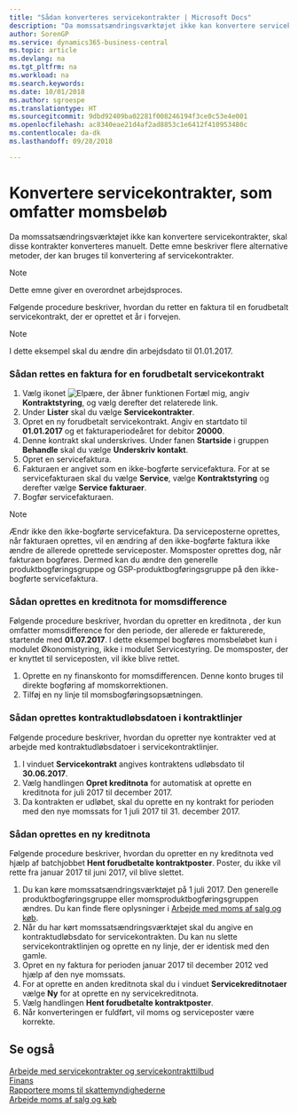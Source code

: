 ```yaml
---
title: "Sådan konverteres servicekontrakter | Microsoft Docs"
description: "Da momssatsændringsværktøjet ikke kan konvertere servicekontrakter, skal disse kontrakter konverteres manuelt. Dette emne beskriver flere alternative metoder, der kan bruges til konvertering af servicekontrakter."
author: SorenGP
ms.service: dynamics365-business-central
ms.topic: article
ms.devlang: na
ms.tgt_pltfrm: na
ms.workload: na
ms.search.keywords: 
ms.date: 10/01/2018
ms.author: sgroespe
ms.translationtype: HT
ms.sourcegitcommit: 9dbd92409ba02281f008246194f3ce0c53e4e001
ms.openlocfilehash: ac8340eae21d4af2ad8853c1e6412f410953480c
ms.contentlocale: da-dk
ms.lasthandoff: 09/28/2018

---
```

# <a name="convert-service-contracts-that-include-vat-amounts"></a>Konvertere servicekontrakter, som omfatter momsbeløb
Da momssatsændringsværktøjet ikke kan konvertere servicekontrakter, skal disse kontrakter konverteres manuelt. Dette emne beskriver flere alternative metoder, der kan bruges til konvertering af servicekontrakter.  

> [!NOTE]  
>  Dette emne giver en overordnet arbejdsproces.  

 Følgende procedure beskriver, hvordan du retter en faktura til en forudbetalt servicekontrakt, der er oprettet et år i forvejen.  

> [!NOTE]  
>  I dette eksempel skal du ændre din arbejdsdato til 01.01.2017.  

### <a name="to-correct-an-invoice-for-a-prepaid-service-contract"></a>Sådan rettes en faktura for en forudbetalt servicekontrakt  
1. Vælg ikonet ![Elpære, der åbner funktionen Fortæl mig](media/ui-search/search_small.png "Fortæl mig, hvad du vil foretage dig"), angiv **Kontraktstyring**, og vælg derefter det relaterede link.  
2. Under **Lister** skal du vælge **Servicekontrakter**.  
3. Opret en ny forudbetalt servicekontrakt. Angiv en startdato til **01.01.2017** og et fakturaperiodeåret for debitor **20000**.  
4. Denne kontrakt skal underskrives. Under fanen **Startside** i gruppen **Behandle** skal du vælge **Underskriv kontakt**.  
5. Opret en servicefaktura.
6. Fakturaen er angivet som en ikke-bogførte servicefaktura. For at se servicefakturaen skal du vælge **Service**, vælge **Kontraktstyring** og derefter vælge **Service fakturaer**.  
7. Bogfør servicefakturaen.  

> [!NOTE]  
>  Ændr ikke den ikke-bogførte servicefaktura. Da serviceposterne oprettes, når fakturaen oprettes, vil en ændring af den ikke-bogførte faktura ikke ændre de allerede oprettede serviceposter. Momsposter oprettes dog, når fakturaen bogføres. Dermed kan du ændre den generelle produktbogføringsgruppe og GSP-produktbogføringsgruppe på den ikke-bogførte servicefaktura.  

### <a name="to-create-a-credit-memo-for-vat-difference"></a>Sådan oprettes en kreditnota for momsdifference  
Følgende procedure beskriver, hvordan du opretter en kreditnota , der kun omfatter momsdifference for den periode, der allerede er fakturerede, startende med **01.07.2017**. I dette eksempel bogføres momsbeløbet kun i modulet Økonomistyring, ikke i modulet Servicestyring. De momsposter, der er knyttet til serviceposten, vil ikke blive rettet.  

1. Oprette en ny finanskonto for momsdifferencen. Denne konto bruges til direkte bogføring af momskorrektionen.  
2. Tilføj en ny linje til momsbogføringsopsætningen.  

### <a name="to-create-contract-expiration-dates-in-contract-lines"></a>Sådan oprettes kontraktudløbsdatoen i kontraktlinjer  
Følgende procedure beskriver, hvordan du opretter nye kontrakter ved at arbejde med kontraktudløbsdatoer i servicekontraktlinjer.  

1. I vinduet **Servicekontrakt** angives kontraktens udløbsdato til **30.06.2017**.  
2. Vælg handlingen **Opret kreditnota** for automatisk at oprette en kreditnota for juli 2017 til december 2017.  
3. Da kontrakten er udløbet, skal du oprette en ny kontrakt for perioden med den nye momssats for 1 juli 2017 til 31. december 2017.  

### <a name="to-create-a-new-credit-memo"></a>Sådan oprettes en ny kreditnota  
Følgende procedure beskriver, hvordan du opretter en ny kreditnota ved hjælp af batchjobbet **Hent forudbetalte kontraktposter**. Poster, du ikke vil rette fra januar 2017 til juni 2017, vil blive slettet.  

1. Du kan køre momssatsændringsværktøjet på 1 juli 2017. Den generelle produktbogføringsgruppe eller momsproduktbogføringsgruppen ændres. Du kan finde flere oplysninger i [Arbejde med moms af salg og køb](finance-work-with-vat.md).  
2. Når du har kørt momssatsændringsværktøjet skal du angive en kontraktudløbsdato for servicekontrakten. Du kan nu slette servicekontraktlinjen og oprette en ny linje, der er identisk med den gamle.  
3. Opret en ny faktura for perioden januar 2017 til december 2012 ved hjælp af den nye momssats.  
4. For at oprette en anden kreditnota skal du i vinduet **Servicekreditnotaer** vælge **Ny** for at oprette en ny servicekreditnota.  
5. Vælg handlingen **Hent forudbetalte kontraktposter**.  
6. Når konverteringen er fuldført, vil moms og serviceposter være korrekte.  

## <a name="see-also"></a>Se også  
[Arbejde med servicekontrakter og servicekontrakttilbud](service-how-to-create-service-contracts-and-service-contract-quotes.md)  
[Finans](finance.md)  
[Rapportere moms til skattemyndighederne](finance-how-report-vat.md)  
[Arbejde moms af salg og køb](finance-work-with-vat.md)  

